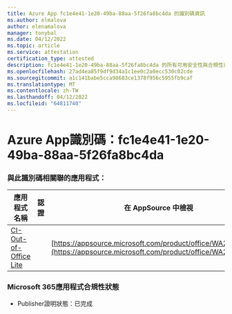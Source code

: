 ```yaml
---
title: Azure App fc1e4e41-1e20-49ba-88aa-5f26fa8bc4da 的識別碼資訊
ms.author: elmalova
author: elenamalova
manager: tonybal
ms.date: 04/12/2022
ms.topic: article
ms.service: attestation
certification_type: attested
description: fc1e4e41-1e20-49ba-88aa-5f26fa8bc4da 的所有可用安全性與合規性資訊。
ms.openlocfilehash: 27ad4ea85f9df9d34a1c1ee0c2a0ecc530c02cde
ms.sourcegitcommit: a1c141babe5cca98683ce1378f956c5955fb9caf
ms.translationtype: MT
ms.contentlocale: zh-TW
ms.lasthandoff: 04/12/2022
ms.locfileid: "64811740"
---
```

# <a name="azure-app-id-fc1e4e41-1e20-49ba-88aa-5f26fa8bc4da"></a>Azure App識別碼：fc1e4e41-1e20-49ba-88aa-5f26fa8bc4da


### <a name="apps-associated-with-this-id"></a>與此識別碼相關聯的應用程式：
| **應用程式名稱** | **認證** | **在 AppSource 中檢視** |
|--------------|---------------|-----------------------|
| [CI-Out-of-Office Lite](../forward/WA200002748.md) |  | [https://appsource.microsoft.com/product/office/WA200002748](https://appsource.microsoft.com/product/office/WA200002748) |

### <a name="microsoft-365-app-compliance-status"></a>Microsoft 365應用程式合規性狀態
- Publisher證明狀態：已完成

